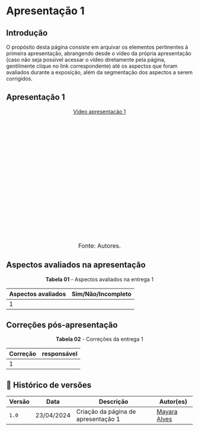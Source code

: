 # Apresentação 1

## Introdução

O propósito desta página consiste em arquivar os elementos pertinentes à primeira apresentação, abrangendo desde o vídeo da própria apresentação (caso não seja possível acessar o vídeo diretamente pela página, gentilmente clique no link correspondente) até os aspectos que foram avaliados durante a exposição, além da segmentação dos aspectos a serem corrigidos.

## Apresentação 1

<p style="text-align: center"><a href="https:" target="blanket">Vídeo apresentação 1</a></p>

<p style="text-align: center"><iframe width="560" height="315" src="https:" title="" frameborder="0" allow="accelerometer; autoplay; clipboard-write; encrypted-media; gyroscope; picture-in-picture; web-share" allowfullscreen></iframe></p>

<font size="3"><p style="text-align: center">Fonte: Autores.</p></font>

## Aspectos avaliados na apresentação
<p align="center"><b>Tabela 01</b> - Aspectos avaliados na entrega 1 </p>

Aspectos avaliados  | Sim/Não/Incompleto
--------- | ------
1 | 


## Correções pós-apresentação
<p align="center"><b>Tabela 02</b> - Correções da entrega 1 </p>

Correção | responsável |
--------- | --------------- 
1 | 

## 📑 Histórico de versões 

Versão  |   Data   | Descrição | Autor(es) 
--------- | ------ | ------ | ----------
`1.0` | 23/04/2024| Criação da página de apresentação 1 | [Mayara Alves](https://github.com/Mayara-tech) 
